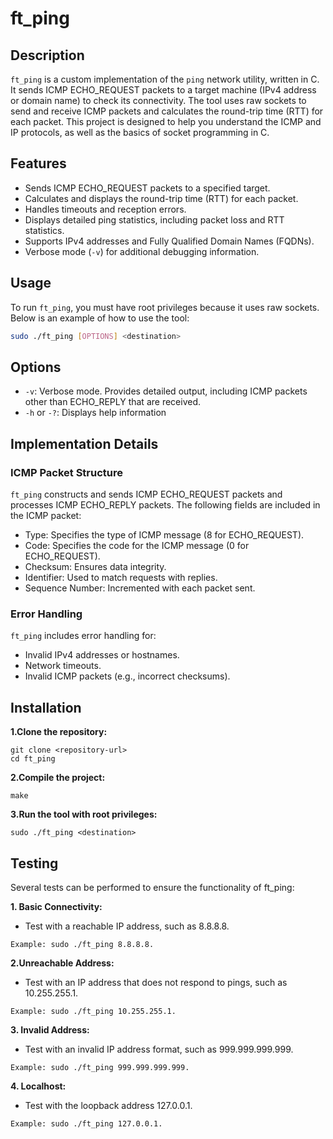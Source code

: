 # ft_ping

## Description

`ft_ping` is a custom implementation of the `ping` network utility, written in C. It sends ICMP ECHO_REQUEST packets to a target machine (IPv4 address or domain name) to check its connectivity. The tool uses raw sockets to send and receive ICMP packets and calculates the round-trip time (RTT) for each packet. This project is designed to help you understand the ICMP and IP protocols, as well as the basics of socket programming in C.

## Features

- Sends ICMP ECHO_REQUEST packets to a specified target.
- Calculates and displays the round-trip time (RTT) for each packet.
- Handles timeouts and reception errors.
- Displays detailed ping statistics, including packet loss and RTT statistics.
- Supports IPv4 addresses and Fully Qualified Domain Names (FQDNs).
- Verbose mode (`-v`) for additional debugging information.

## Usage

To run `ft_ping`, you must have root privileges because it uses raw sockets. Below is an example of how to use the tool:

```bash
sudo ./ft_ping [OPTIONS] <destination>
```

## Options

- `-v`: Verbose mode. Provides detailed output, including ICMP packets other than ECHO_REPLY that are received.
- `-h` or `-?`: Displays help information

## Implementation Details

### ICMP Packet Structure

`ft_ping` constructs and sends ICMP ECHO_REQUEST packets and processes ICMP ECHO_REPLY packets. The following fields are included in the ICMP packet:

- Type: Specifies the type of ICMP message (8 for ECHO_REQUEST).
- Code: Specifies the code for the ICMP message (0 for ECHO_REQUEST).
- Checksum: Ensures data integrity.
- Identifier: Used to match requests with replies.
- Sequence Number: Incremented with each packet sent.

### Error Handling

`ft_ping` includes error handling for:

- Invalid IPv4 addresses or hostnames.
- Network timeouts.
- Invalid ICMP packets (e.g., incorrect checksums).

## Installation

**1.Clone the repository:**

```
git clone <repository-url>
cd ft_ping
```

**2.Compile the project:**

```
make
```

**3.Run the tool with root privileges:**

```
sudo ./ft_ping <destination>
```

## Testing

Several tests can be performed to ensure the functionality of ft_ping:

**1. Basic Connectivity:**

- Test with a reachable IP address, such as 8.8.8.8.
```
Example: sudo ./ft_ping 8.8.8.8.
```

**2.Unreachable Address:**

- Test with an IP address that does not respond to pings, such as 10.255.255.1.
```
Example: sudo ./ft_ping 10.255.255.1.
```

**3. Invalid Address:**

- Test with an invalid IP address format, such as 999.999.999.999.
```
Example: sudo ./ft_ping 999.999.999.999.
```

**4. Localhost:**

- Test with the loopback address 127.0.0.1.
```
Example: sudo ./ft_ping 127.0.0.1.
```

